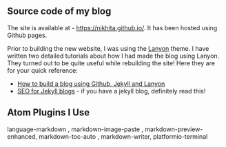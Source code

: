 ## Source code of my blog

The site is available at - https://nikhita.github.io/. It has been hosted using Github pages.

Prior to building the new website, I was using the [Lanyon](https://github.com/poole/lanyon) theme. I have written two detailed tutorials about how I had made the blog using Lanyon. They turned out to be quite useful while rebuilding the site! Here they are for your quick reference:

* [How to build a blog using Github, Jekyll and Lanyon](https://nikhita.github.io/build-blog-using-github-jekyll)
* [SEO for Jekyll blogs](https://nikhita.github.io/build-blog-using-github-jekyll) - if you have a jekyll blog, definitely read this!

## Atom Plugins I Use

language-markdown , markdown-image-paste , markdown-preview-enhanced, markdown-toc-auto , markdown-writer, platformio-terminal
